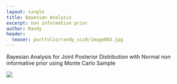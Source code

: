 ```yaml
---
layout: single
title: Bayesian Analysis
excerpt: non informative prior
author: Randy
header:
  teaser: portfolio/randy_vis8/image003.jpg
---
```


Bayesian Analysis for Joint Posterior Distribution with Normal non informative prior using Monte Carlo Sample

![](image003.jpg)

